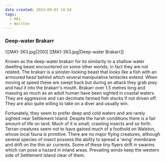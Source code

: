```yaml
---
date created: 2024-09-03 14:54
tags:
  - MA1
  - Walston
---
```

### Deep-water Brakarr

![[MA1-363.jpg|200]]
[[MA1-363.jpg|Deep-water Brakarr]]

Known as the deep-water brakarr for its similarity to a shallow water dwelling beast encountered on some other worlds; in fact they are not related. The brakarr is a sinister-looking beast that looks like a fish with an armoured head behind which several manipulative tentacles extend. When moving at speed these are swept back but during an attack they grab prey and haul it into the brakarr's mouth. Brakarr over 1.5 metres long and massing as much as an adult human have been sighted in coastal waters. They are aggressive and can decimate farmed fish stocks if not driven off. They are also quite willing to take on a diver and usually win.

Fortunately, they seem to prefer deep and cold waters and are rarely sighted near Settlement Island. Despite the harsh conditions there is a fair amount of life on land. Much of it is small; crawling insects and so forth. Terran creatures seem not to have gained much of a foothold on Walston, whose local fauna is primitive. There are no major flying creatures, although several species of insect possess the ability to spread a 'wing' membrane and drift on the thin air currents. Some of these tiny flyers drift in swarms which can pose a hazard in inland areas. Prevailing winds keep the western side of Settlement Island clear of them.
